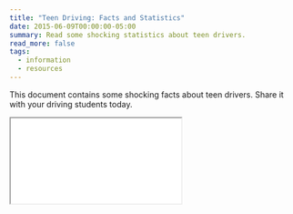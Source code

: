 ```yaml
---
title: "Teen Driving: Facts and Statistics"
date: 2015-06-09T00:00:00-05:00
summary: Read some shocking statistics about teen drivers.
read_more: false
tags:
  - information
  - resources
---
```

This document contains some shocking facts about teen drivers. Share it with your driving students today.

<div class="pdf-container">
  <iframe src="/static/img/pdf/teen_driving_facts.pdf"></iframe>
</div>
